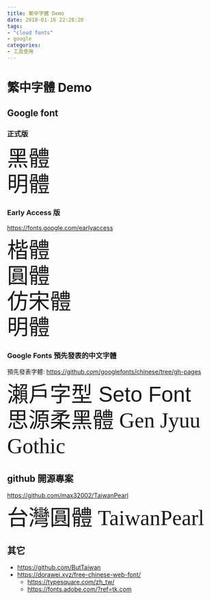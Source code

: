 ```yaml
---
title: 繁中字體 Demo
date: 2018-01-16 22:28:20
tags:
- "cloud fonts"
- google
categories:
- 工具使用
---
```


# 繁中字體 Demo

## Google font

### 正式版

<style media="screen">
    @import url('https://fonts.googleapis.com/css2?family=Noto+Sans+TCdisplay=swap');
    @import url('https://fonts.googleapis.com/css2?family=Noto+Serif+TC&display=swap');
    .font-demo {
        font-size: 50px;
        line-height: 1.2em;
    }
    .NotoSan {
        font-family: 'Noto Sans TC', sans-serif;
    }

    .NotoSerif {
        font-family: 'Noto Serif TC', serif;
    }
</style>


<div class="font-demo NotoSan">黑體</div>
<div class="font-demo NotoSerif">明體</div>

### Early Access 版
https://fonts.google.com/earlyaccess

<link href="https://fonts.googleapis.com/earlyaccess/cwtexkai.css" rel="stylesheet" />
<link href="https://fonts.googleapis.com/earlyaccess/cwtexyen.css" rel="stylesheet" />
<link href="https://fonts.googleapis.com/earlyaccess/cwtexfangsong.css" rel="stylesheet" />
<link href="https://fonts.googleapis.com/earlyaccess/notosanstc.css" rel="stylesheet" />
<link href="https://fonts.googleapis.com/earlyaccess/cwtexming.css" rel="stylesheet" />

<style media="screen">
    .cwtexkai {
        font-family: 'cwTeXKai', serif;
    }

    .cwTeXYen {
        font-family: 'cwTeXYen', sans-serif;
    }

    .cwTeXFangSong {
        font-family: 'cwTeXFangSong', serif;
    }

    .cwTeXMing {
        font-family: 'cwTeXMing', serif;
    }
</style>

<div class="font-demo cwtexkai">楷體</div>
<div class="font-demo cwTeXYen">圓體</div>
<div class="font-demo cwTeXFangSong">仿宋體</div>
<div class="font-demo cwTeXMing">明體</div>

### Google Fonts 預先發表的中文字體
預先發表字體: https://github.com/googlefonts/chinese/tree/gh-pages

<!-- <link href="https://googlefonts.github.io/chinese/styles.css" rel="stylesheet" /> -->

<style media="screen">

/* Seto Font */
@font-face {
  font-family: 'Seto Font';
  src: url('https://googlefonts.github.io/chinese/fonts/seto/Seto-Regular.woff2') format('woff2'); /* IE9 Compat Modes */
  font-weight: 400;
  font-style: normal;
}

/* GenJyuuGothic */
@font-face {
  font-family: 'GenJyuuGothic';
  src: url('https://googlefonts.github.io/chinese/fonts/genjyuugothic/GenJyuuGothic-Regular.woff2') format('woff2'); /* IE9 Compat Modes */
  font-weight: 400;
  font-style: normal;
}
@font-face {
  font-family: 'Hana Min';
  src: url('fonts/hanamin/HanaMin-Regular.woff2') format('woff2'); /* IE9 Compat Modes */
  font-weight: normal;
  font-style: normal;
}
    .font-setofont {
        font-family: 'Seto Font', sans-serif;
    }
    .font-genjyuugothic {
        font-family: 'GenJyuuGothic';
    }
    .font-hanamin {
        font-family: 'Hana Min';
    }
</style>

<div class="font-demo font-setofont">瀨戶字型 Seto Font</div>
<div class="font-demo font-genjyuugothic">思源柔黑體 Gen Jyuu Gothic </div>
<!-- <div class="font-demo font-hanamin">花園明朝體 Hana Min</div> -->

## github 開源專案

<style media="screen">
    .TaiwanPearl {
        font-family: 'TaiwanPearl-Regular', serif;
    }
    @font-face {
        font-family: TaiwanPearl-Regular;
        src: url(https://cdn.jsdelivr.net/gh/max32002/TaiwanPearl@2.125/webfont/TaiwanPearl-Regular.woff2) format("woff2"),
            url(https://cdn.jsdelivr.net/gh/max32002/TaiwanPearl@2.125/webfont/TaiwanPearl-Regular.woff) format("woff");
    }
</style>

https://github.com/max32002/TaiwanPearl
<div class="font-demo TaiwanPearl">台灣圓體 TaiwanPearl</div>



## 其它

- https://github.com/ButTaiwan
- https://dorawei.xyz/free-chinese-web-font/
    - https://typesquare.com/zh_tw/
    - https://fonts.adobe.com/?ref=tk.com